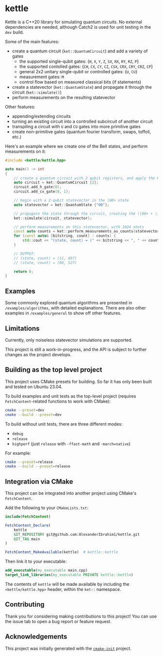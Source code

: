 # kettle

Kettle is a C++20 library for simulating quantum circuits.
No external dependencies are needed, although Catch2 is used for unit testing in the `dev` build.

Some of the main features:
  - create a quantum circuit (`ket::QuantumCircuit`) and add a variety of gates
    - the supported single-qubit gates: {`H`, `X`, `Y`, `Z`, `SX`, `RX`, `RY`, `RZ`, `P`}
    - the supported contolled gates: {`CH`, `CX`, `CY`, `CZ`, `CSX`, `CRX`, `CRY`, `CRZ`, `CP`}
    - general 2x2 unitary single-qubit or controlled gates: {`U`, `CU`}
    - measurement gates: `M`
    - control flow based on measured classical bits (if statements)
  - create a statevector (`ket::QuantumState`) and propagate it through the circuit (`ket::simulate()`)
  - perform measurements on the resulting statevector

Other features:
  - appending/extending circuits
  - turning an existing circuit into a controlled subcircuit of another circuit
  - transpiling a circuit with `U` and `CU` gates into more primitive gates
  - create non-primitive gates (quantum fourier transform, swaps, toffoli, etc.)

Here's an example where we create one of the Bell states, and perform measurements on it:
```cpp
#include <kettle/kettle.hpp>

auto main() -> int
{
    // create a quantum circuit with 2 qubit registers, and apply the H and CX gates
    auto circuit = ket::QuantumCircuit {2};
    circuit.add_h_gate(0);
    circuit.add_cx_gate(0, 1);

    // begin with a 2-qubit statevector in the |00> state
    auto statevector = ket::QuantumState {"00"};

    // propagate the state through the circuit, creating the (|00> + |11>) / sqrt(2) state
    ket::simulate(circuit, statevector);

    // perform measurements on this statevector, with 1024 shots
    const auto counts = ket::perform_measurements_as_counts(statevector, 1024);
    for (const auto& [bitstring, count] : counts) {
        std::cout << "(state, count) = (" << bitstring << ", " << count << ")\n";
    }

    // OUTPUT:
    // (state, count) = (11, 497)
    // (state, count) = (00, 527)

    return 0;
}
```

## Examples

Some commonly explored quantum algorithms are presented in `/examples/algorithms`, with detailed explanations.
There are also other examples in `/examples/general` to show off other features.

## Limitations
Currently, only noiseless statevector simulations are supported.

This project is still a work-in-progress, and the API is subject to further changes
as the project develops.

## Building as the top level project
This project uses CMake presets for building.
So far it has only been built and tested on Ubuntu 23.04.

To build examples and unit tests as the top-level project (requires `FetchContent`-related functions to work with CMake):
```sh
cmake --preset=dev
cmake --build --preset=dev
```

To build without unit tests, there are three different modes:
  - `debug`
  - `release`
  - `highperf` (just `release` with `-ffast-math` and `-march=native`)

For example:
```sh
cmake --preset=release
cmake --build --preset=release
```

## Integration via CMake
This project can be integrated into another project using CMake's `FetchContent`.

Add the following to your `CMakeLists.txt`:
```cmake
include(FetchContent)

FetchContent_Declare(
    kettle
    GIT_REPOSITORY git@github.com:AlexanderIbrahim1/kettle.git
    GIT_TAG main
)

FetchContent_MakeAvailable(kettle)  # kettle::kettle
```

Then link it to your executable:
```cmake
add_executable(my_executable main.cpp)
target_link_libraries(my_executable PRIVATE kettle::kettle)
```

The contents of `kettle` will be made available by including the `<kettle/kettle.hpp>` header,
within the `ket::` namespace.

## Contributing

Thank you for considering making contributions to this project!
You can use the issue tab to open a bug report or feature request.

## Acknowledgements

This project was initially generated with the [`cmake-init`](https://github.com/friendlyanon/cmake-init) project.
